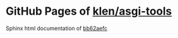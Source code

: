 GitHub Pages of [klen/asgi-tools](https://github.com/klen/asgi-tools.git)
===
Sphinx html documentation of [bb62aefc](https://github.com/klen/asgi-tools/tree/bb62aefc39aa316598e5a494cf34d0441a975ca0)

